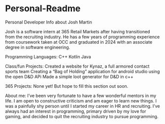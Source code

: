 # Personal-Readme
Personal Developer Info about Josh Martin

Josh is a software intern at 365 Retail Markets after having transitioned from the recruiting industry. He has a few years of programming experience from coursework taken at OCC and graduated in 2024 with an associate degree in software engineering.

Programming Languages:
C++
Kotlin
Java

Class/fun Projects:
Created a website for Kynaz, a full armored contact sports team
Creating a “Bag of Holding” application for android studio using the open D&D APi
Made a simple loot generator for D&D in c++

365 Projects:
None yet! But hope to fill this section out soon.

About me:
I’ve been very fortunate to have a few wonderful mentors in my life. I am open to constructive criticism and am eager to learn new things.  I was a painfully shy person until I started  my career in HR and recruiting. I’ve always had an interest in programming, primary driven by my love for gaming, and decided to quit the recruiting industry to pursue programming. 

